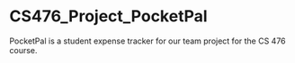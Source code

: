 # CS476_Project_PocketPal
PocketPal is a student expense tracker for our team project for the CS 476 course. 
